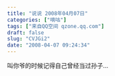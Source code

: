 ```yaml
---
title: "说说 2008年04月07日"
categories: ["嘀咕"]
tags: ["来自QQ空间 qzone.qq.com"]
draft: false
slug: "CVJGi2"
date: "2008-04-07 09:24:34"
---
```


叫你爷的时候记得自己曾经当过孙子...
